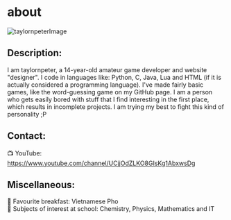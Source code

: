 # about
![taylornpeterImage](http://taylornpeter.com/images/taylornpeterImageGithub.png)
## Description:
I am taylornpeter, a 14-year-old amateur game developer and website "designer". I code in languages like: Python, C, Java, Lua and HTML (if it is actually considered a programming language). I've made fairly basic games, like the word-guessing game on my GitHub page. I am a person who gets easily bored with stuff that I find interesting in the first place, which results in incomplete projects. I am trying my best to fight this kind of personality ;P
## Contact:
📺 YouTube: https://www.youtube.com/channel/UCjjOdZLKO8GIsKg1AbxwsDg
## Miscellaneous:
🍳 Favourite breakfast: Vietnamese Pho <br />
🏫 Subjects of interest at school: Chemistry, Physics, Mathematics and IT
